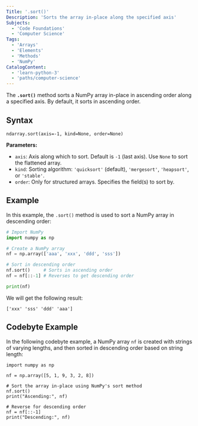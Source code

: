 ```yaml
---
Title: '.sort()'
Description: 'Sorts the array in-place along the specified axis'
Subjects:
  - 'Code Foundations'
  - 'Computer Science'
Tags:
  - 'Arrays'
  - 'Elements'
  - 'Methods'
  - 'NumPy'
CatalogContent:
  - 'learn-python-3'
  - 'paths/computer-science'
---
```


The **`.sort()`** method sorts a NumPy array in-place in ascending order along a specified axis. By default, it sorts in ascending order.

## Syntax

```pseudo
ndarray.sort(axis=-1, kind=None, order=None)
```

**Parameters:**

- `axis`: Axis along which to sort. Default is `-1` (last axis). Use `None` to sort the flattened array.
- `kind`: Sorting algorithm: `'quicksort'` (default), `'mergesort'`, `'heapsort'`, or `'stable'`.
- `order`: Only for structured arrays. Specifies the field(s) to sort by.

## Example

In this example, the `.sort()` method is used to sort a NumPy array in descending order:

```py
# Import NumPy
import numpy as np

# Create a NumPy array
nf = np.array(['aaa', 'xxx', 'ddd', 'sss'])

# Sort in descending order
nf.sort()     # Sorts in ascending order
nf = nf[::-1] # Reverses to get descending order

print(nf)
```

We will get the following result:

```shell
['xxx' 'sss' 'ddd' 'aaa']
```

## Codebyte Example

In the following codebyte example, a NumPy array `nf` is created with strings of varying lengths, and then sorted in descending order based on string length:

```codebyte/python
import numpy as np

nf = np.array([5, 1, 9, 3, 2, 8])

# Sort the array in-place using NumPy's sort method
nf.sort()
print("Ascending:", nf)

# Reverse for descending order
nf = nf[::-1] 
print("Descending:", nf)
```
